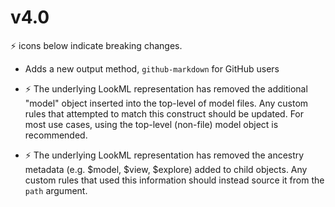 # v4.0

⚡ icons below indicate breaking changes.

- Adds a new output method, `github-markdown` for GitHub users

- ⚡ The underlying LookML representation has removed the additional "model" object inserted into the top-level of model files. Any custom rules that attempted to match this construct should be updated. For most use cases, using the top-level (non-file) model object is recommended.
- ⚡ The underlying LookML representation has removed the ancestry metadata (e.g. $model, $view, $explore) added to child objects. Any custom rules that used this information should instead source it from the `path` argument.
